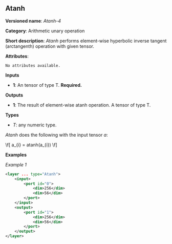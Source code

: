 ## Atanh <a name="Atanh"></a>

**Versioned name**: *Atanh-4*

**Category**: Arithmetic unary operation 

**Short description**: *Atanh* performs element-wise hyperbolic inverse tangent (arctangenth) operation with given tensor.

**Attributes**:

    No attributes available.

**Inputs**

* **1**: An tensor of type T. **Required.**

**Outputs**

* **1**: The result of element-wise atanh operation. A tensor of type T.

**Types**

* *T*: any numeric type.

*Atanh* does the following with the input tensor *a*:

\f[
a_{i} = atanh(a_{i})
\f]

**Examples**

*Example 1*

```xml
<layer ... type="Atanh">
    <input>
        <port id="0">
            <dim>256</dim>
            <dim>56</dim>
        </port>
    </input>
    <output>
        <port id="1">
            <dim>256</dim>
            <dim>56</dim>
        </port>
    </output>
</layer>
```
